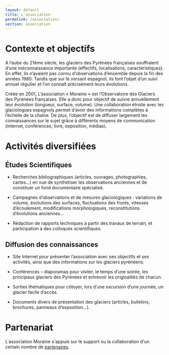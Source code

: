 ```yaml
---
layout: default
title: L'association
permalink: /association/
section: association
---
```


# Contexte et objectifs

A l’aube du 21ème siècle, les glaciers des Pyrénées françaises souffraient d’une méconnaissance importante (effectifs, localisations, caractéristiques). En effet, ils n’avaient pas connu d’observations d’ensemble depuis la fin des années 1980. Tandis que sur le versant espagnol, ils font l’objet d’un suivi annuel régulier et l’on connaît précisément leurs évolutions.


Créée en 2001, L’association « Moraine » est l’Observatoire des Glaciers des Pyrénées françaises. Elle a donc pour objectif de suivre annuellement leur évolution (longueur, surface, volume). Une collaboration étroite avec les glaciologues espagnols permet d’avoir des informations complètes à l’échelle de la chaîne. De plus, l’objectif est de diffuser largement les connaissances sur le sujet grâce à différents moyens de communication (internet, conférences, livre, exposition, médias).


# Activités diversifiées

## Études Scientifiques

* Recherches bibliographiques (articles, ouvrages, photographies, cartes…) en vue de synthétiser les observations anciennes et de constituer un fond documentaire spécialisé.

* Campagnes d’observations et de mesures glaciologiques : variations de volume, évolutions des surfaces, fluctuations des fronts, vitesses d’écoulement, modifications morphologiques, reconstitutions d’évolutions anciennes…

* Rédaction de rapports techniques à partir des travaux de terrain, et participation à des colloques scientifiques.

## Diffusion des connaissances

* Site Internet pour présenter l’association avec ses objectifs et ses activités, ainsi que des informations sur les glaciers pyrénéens.

* Conférences – diaporamas pour visiter, le temps d’une soirée, les principaux glaciers des Pyrénées et entrevoir les originalités de chacun.

* Sorties thématiques pour côtoyer, lors d’une excursion d’une journée, un glacier facile d’accès.

* Documents divers de présentation des glaciers (articles, bulletins, brochures, panneaux d’exposition…).

# Partenariat

L'association Moraine s'appuie sur le support ou la collaboration d'un certain
nombre de <a href="{{ site.baseurl }}/association/collaborateurs/">partenaires</a>.
